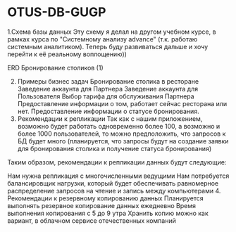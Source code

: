 # OTUS-DB-GUGP
1.Схема базы данных
Эту схему я делал на другом учебном курсе, в рамках курса по "Системному анализу advance" (т.к. работаю системным аналитиком). Теперь буду развиваться дальше и хочу перейти к её реальному воплощению))

ERD Бронирование столиков (1)

2. Примеры бизнес задач
Бронирование столика в ресторане
Заведение аккаунта для Партнера
Заведение аккаунта для Пользователя
Выбор тарифа для обслуживания Партнера
Предоставление информации о том, работает сейчас ресторана или нет.
Предоставление информации о статусе бронирования.
3. Рекомендации к репликации
Так как с нашим приложением, возможно будет работать одновременно более 100, а возможно и более 1000 пользователей, то можно предположить, что запросов к БД будет много (планируется, что запросы будут на создание заявки для бронирования столика и получение статуса бронирования)

Таким образом, рекомендации к репликации данных будут следующие:

Нам нужна репликация с многочисленными ведущими
Нам потребуется балансировщик нагрузки, который будет обеспечивать равномерное распределение запросов на чтение и запись между компьютерами
4. Рекомендации к резервному копированию данных
Планируется выполнять резервное копирование данных ежедневно
Время выполнения копирования с 5 до 9 утра
Хранить копию можно как вариант, в облачном сервисе отечественных компаний
